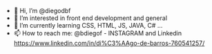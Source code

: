 - 👋 Hi, I’m @diegodbf
- 👀 I’m interested in front end development and general
- 🌱 I’m currently learning CSS, HTML, JS, JAVA, C# ...
- 📫 How to reach me: @bdiegof - INSTAGRAM  and Linkedin https://www.linkedin.com/in/di%C3%AAgo-de-barros-760541257/
                       

